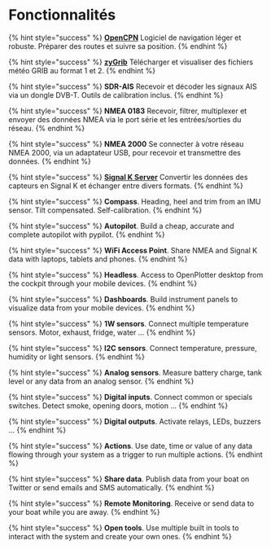 # Fonctionnalités

{% hint style="success" %}
[**OpenCPN**](https://opencpn.org/)  Logiciel de navigation léger et robuste. Préparer des routes et suivre sa position.
{% endhint %}

{% hint style="success" %}
[**zyGrib**](http://www.zygrib.org/)  Télécharger et visualiser des fichiers météo GRIB au format 1 et 2.
{% endhint %}

{% hint style="success" %}
**SDR-AIS**  Recevoir et décoder les signaux AIS via un dongle DVB-T. Outils de calibration inclus.
{% endhint %}

{% hint style="success" %}
**NMEA 0183**  Recevoir, filtrer, multiplexer et envoyer des données NMEA via le port série et les entrées/sorties du réseau.
{% endhint %}

{% hint style="success" %}
**NMEA 2000**  Se connecter à votre réseau NMEA 2000, via un adaptateur USB, pour recevoir et transmettre des données.
{% endhint %}

{% hint style="success" %}
[**Signal K Server**](http://signalk.org/) Convertir les données des capteurs en Signal K et échanger entre divers formats.
{% endhint %}

{% hint style="success" %}
**Compass**. Heading, heel and trim from an IMU sensor. Tilt compensated. Self-calibration.
{% endhint %}

{% hint style="success" %}
**Autopilot**. Build a cheap, accurate and complete autopilot with pypilot.
{% endhint %}

{% hint style="success" %}
**WiFi Access Point**. Share NMEA and Signal K data with laptops, tablets and phones.
{% endhint %}

{% hint style="success" %}
**Headless**. Access to OpenPlotter desktop from the cockpit through your mobile devices.
{% endhint %}

{% hint style="success" %}
**Dashboards**. Build instrument panels to visualize data from your mobile devices.
{% endhint %}

{% hint style="success" %}
**1W sensors**. Connect multiple temperature sensors. Motor, exhaust, fridge, water ...
{% endhint %}

{% hint style="success" %}
**I2C sensors**. Connect temperature, pressure, humidity or light sensors.
{% endhint %}

{% hint style="success" %}
**Analog sensors**. Measure battery charge, tank level or any data from an analog sensor.
{% endhint %}

{% hint style="success" %}
**Digital inputs**. Connect common or specials switches. Detect smoke, opening doors, motion ...
{% endhint %}

{% hint style="success" %}
**Digital outputs**. Activate relays, LEDs, buzzers ...
{% endhint %}

{% hint style="success" %}
**Actions**. Use date, time or value of any data flowing through your system as a trigger to run multiple actions.
{% endhint %}

{% hint style="success" %}
**Share data**. Publish data from your boat on Twitter or send emails and SMS automatically.
{% endhint %}

{% hint style="success" %}
**Remote Monitoring**. Receive or send data to your boat while you are away.
{% endhint %}

{% hint style="success" %}
**Open tools**. Use multiple built in tools to interact with the system and create your own ones.
{% endhint %}

